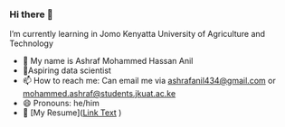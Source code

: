 ### Hi there 👋
I’m currently learning in Jomo Kenyatta University of Agriculture and Technology
- 👯 My name is Ashraf Mohammed Hassan Anil
- 🚀Aspiring data scientist
- 📫 How to reach me: Can email me via ashrafanil434@gmail.com or mohammed.ashraf@students.jkuat.ac.ke
- 😄 Pronouns: he/him
- 📄 [My Resume]([Link Text](URL)
)

<!--
**Habib-Ashraf-Hassan/Habib-Ashraf-Hassan** is a ✨ _special_ ✨ repository because its `README.md` (this file) appears on your GitHub profile.

Here are some ideas to get you started:

- 🔭 I’m currently working on ...
- 🌱 I’m currently learning in Jomo Kenyatta University of Agriculture and Technology
- 👯 I’m looking to collaborate on ...
- 🤔 I’m looking for help with ...
- 💬 Ask me about ...
- 📫 How to reach me: Can email me via ashrafanil434@gmail.com or contact me via Whatsaap
- 😄 Pronouns: he/him
- ⚡ Fun fact: ...
-->
